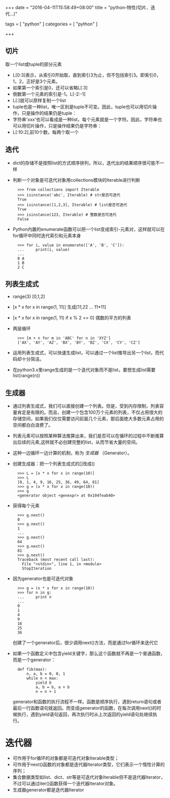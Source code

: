 +++
date = "2016-04-11T15:58:49+08:00"
title = "python-特性(切片、迭代...)"

tags = [ "python" ]
categories = [
  "python"
]

+++
<!--more-->

## 切片

取一个list或tuple的部分元素
* L[0:3]表示，从索引0开始取，直到索引3为止，但不包括索引3。即索引0，1，2，正好是3个元素。
* 如果第一个索引是0，还可以省略L[:3]
* 倒数第一个元素的索引是-1。L[-2:-1]
* L[:]就可以原样复制一个list
* tuple也是一种list，唯一区别是tuple不可变。因此，tuple也可以用切片操作，只是操作的结果仍是tuple：
* 字符串'xxx'也可以看成是一种list，每个元素就是一个字符。因此，字符串也可以用切片操作，只是操作结果仍是字符串：
* L[:10:2],前10个数，每两个取一个

## 迭代

* dict的存储不是按照list的方式顺序排列，所以，迭代出的结果顺序很可能不一样
* 判断一个对象是可迭代对象用collections模块的Iterable进行判断

        >>> from collections import Iterable
        >>> isinstance('abc', Iterable) # str是否可迭代
        True
        >>> isinstance([1,2,3], Iterable) # list是否可迭代
        True
        >>> isinstance(123, Iterable) # 整数是否可迭代
        False
* Python内置的enumerate函数可以把一个list变成索引-元素对，这样就可以在for循环中同时迭代索引和元素本身

        >>> for i, value in enumerate(['A', 'B', 'C']):
        ...     print(i, value)
        ...
        0 A
        1 B
        2 C

## 列表生成式

* range(3)  [0,1,2]
* [x * x for x in range(1, 11)]  生成[1*1,2*2 ... 11*11]
* [x * x for x in range(1, 11) if x % 2 == 0] 偶数的平方的列表
* 两层循环

        >>> [m + n for m in 'ABC' for n in 'XYZ']
        ['AX', 'AY', 'AZ', 'BX', 'BY', 'BZ', 'CX', 'CY', 'CZ']

* 运用列表生成式，可以快速生成list，可以通过一个list推导出另一个list，而代码却十分简洁。
* 在python3.x里range生成的是一个迭代对象而不是list，要想生成list需要list(range(n))

## 生成器

* 通过列表生成式，我们可以直接创建一个列表。但是，受到内存限制，列表容量肯定是有限的。而且，创建一个包含100万个元素的列表，不仅占用很大的存储空间，如果我们仅仅需要访问前面几个元素，那后面绝大多数元素占用的空间都白白浪费了。

* 列表元素可以按照某种算法推算出来，我们是否可以在循环的过程中不断推算出后续的元素,这样就不必创建完整的list，从而节省大量的空间。

* 这种一边循环一边计算的机制，称为 *生成器* （Generator）。

* 创建生成器：把一个列表生成式的[]改成()

        >>> L = [x * x for x in range(10)]
        >>> L
        [0, 1, 4, 9, 16, 25, 36, 49, 64, 81]
        >>> g = (x * x for x in range(10))
        >>> g
        <generator object <genexpr> at 0x104feab40>
* 获得每个元素

        >>> g.next()
        0
        >>> g.next()
        1
        ...
        >>> g.next()
        64
        >>> g.next()
        81
        >>> g.next()
        Traceback (most recent call last):
          File "<stdin>", line 1, in <module>
          StopIteration

* 因为generator也是可迭代对象

        >>> g = (x * x for x in range(10))
        >>> for n in g:
        ...     print n
        ...
        0
        1
        4
        9
        16
        25
        36

    创建了一个generator后，很少调用next()方法，而是通过for循环来迭代它

* 如果一个函数定义中包含yield关键字，那么这个函数就不再是一个普通函数，而是一个generator：

        def fib(max):
            n, a, b = 0, 0, 1
            while n < max:
                yield b
                a, b = b, a + b
                n = n + 1

    generator和函数的执行流程不一样。函数是顺序执行，遇到return语句或者最后一行函数语句就返回。而变成generator的函数，在每次调用next()的时候执行，遇到yield语句返回，再次执行时从上次返回的yield语句处继续执行。

# 迭代器

* 可作用于for循环的对象都是可迭代对象Iterable类型；
* 可作用于next()函数的对象都是迭代器Iterator类型，它们表示一个惰性计算的序列；
* 集合数据类型如list、dict、str等是可迭代对象Iterable但不是迭代器Iterator，不过可以通过iter()函数获得一个迭代器Iterator对象。
* 生成器generator都是迭代器Iterator
